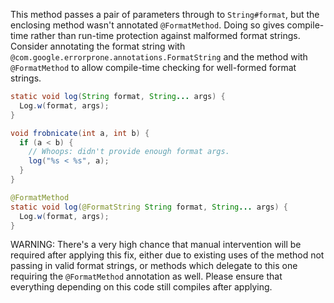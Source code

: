 This method passes a pair of parameters through to `String#format`, but the
enclosing method wasn't annotated `@FormatMethod`. Doing so gives compile-time
rather than run-time protection against malformed format strings. Consider
annotating the format string with
`@com.google.errorprone.annotations.FormatString` and the method with
`@FormatMethod` to allow compile-time checking for well-formed format strings.

```java
static void log(String format, String... args) {
  Log.w(format, args);
}

void frobnicate(int a, int b) {
  if (a < b) {
    // Whoops: didn't provide enough format args.
    log("%s < %s", a);
  }
}
```

```java
@FormatMethod
static void log(@FormatString String format, String... args) {
  Log.w(format, args);
}
```

WARNING: There's a very high chance that manual intervention will be required
after applying this fix, either due to existing uses of the method not passing
in valid format strings, or methods which delegate to this one requiring the
`@FormatMethod` annotation as well. Please ensure that everything depending on
this code still compiles after applying.
